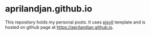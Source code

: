 # aprilandjan.github.io

This repository holds my personal posts. It uses [pixyll](https://github.com/johnotander/pixyll) template and is hosted on github page at <https://aprilandjan.github.io>.
